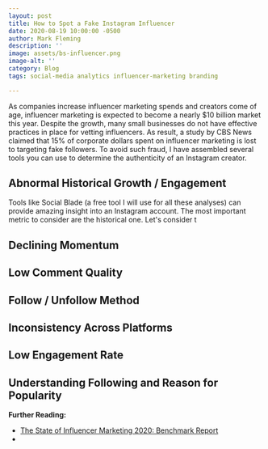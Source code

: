 ```yaml
---
layout: post
title: How to Spot a Fake Instagram Influencer
date: 2020-08-19 10:00:00 -0500
author: Mark Fleming
description: ''
image: assets/bs-influencer.png
image-alt: ''
category: Blog
tags: social-media analytics influencer-marketing branding

---
```

As companies increase influencer marketing spends and creators come of age, influencer marketing is expected to become a nearly $10 billion market this year. Despite the growth, many small businesses do not have effective practices in place for vetting influencers. As result, a study by CBS News claimed that 15% of corporate dollars spent on influencer marketing is lost to targeting fake followers. To avoid such fraud, I have assembled several tools you can use to determine the authenticity of an Instagram creator.

## Abnormal Historical Growth / Engagement

Tools like Social Blade (a free tool I will use for all these analyses) can provide amazing insight into an Instagram account. The most important metric to consider are the historical one. Let's consider t

## Declining Momentum

## Low Comment Quality

## Follow / Unfollow Method

## Inconsistency Across Platforms

## Low Engagement Rate

## Understanding Following and Reason for Popularity

**Further Reading:**

* [The State of Influencer Marketing 2020: Benchmark Report](https://influencermarketinghub.com/influencer-marketing-benchmark-report-2020/ "The State of Influencer Marketing 2020: Benchmark Report")
* 